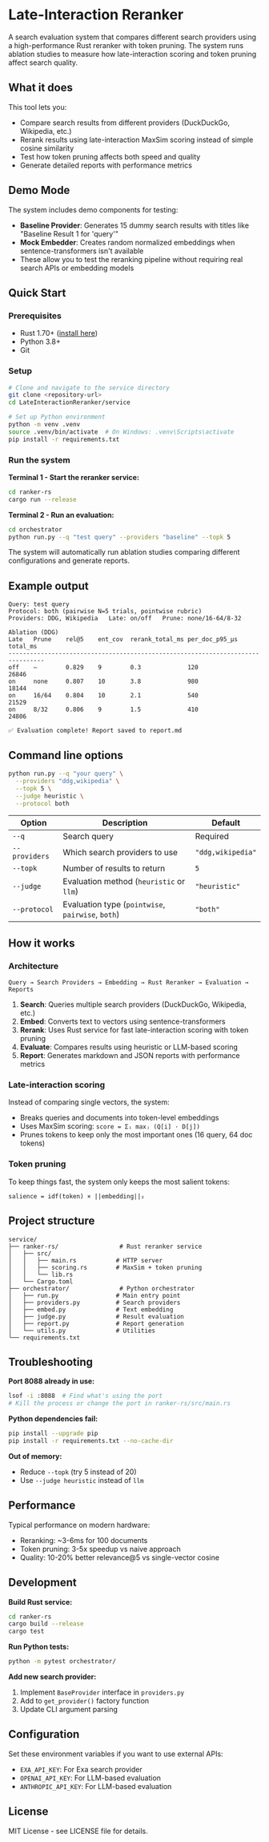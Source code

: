 # Late-Interaction Reranker

A search evaluation system that compares different search providers using a high-performance Rust reranker with token pruning. The system runs ablation studies to measure how late-interaction scoring and token pruning affect search quality.

## What it does

This tool lets you:
- Compare search results from different providers (DuckDuckGo, Wikipedia, etc.)
- Rerank results using late-interaction MaxSim scoring instead of simple cosine similarity
- Test how token pruning affects both speed and quality
- Generate detailed reports with performance metrics

## Demo Mode

The system includes demo components for testing:
- **Baseline Provider**: Generates 15 dummy search results with titles like "Baseline Result 1 for 'query'"
- **Mock Embedder**: Creates random normalized embeddings when sentence-transformers isn't available
- These allow you to test the reranking pipeline without requiring real search APIs or embedding models

## Quick Start

### Prerequisites

- Rust 1.70+ ([install here](https://rustup.rs/))
- Python 3.8+ 
- Git

### Setup

```bash
# Clone and navigate to the service directory
git clone <repository-url>
cd LateInteractionReranker/service

# Set up Python environment
python -m venv .venv
source .venv/bin/activate  # On Windows: .venv\Scripts\activate
pip install -r requirements.txt
```

### Run the system

**Terminal 1 - Start the reranker service:**
```bash
cd ranker-rs
cargo run --release
```

**Terminal 2 - Run an evaluation:**
```bash
cd orchestrator
python run.py --q "test query" --providers "baseline" --topk 5
```

The system will automatically run ablation studies comparing different configurations and generate reports.

## Example output

```
Query: test query
Protocol: both (pairwise N=5 trials, pointwise rubric)
Providers: DDG, Wikipedia   Late: on/off   Prune: none/16-64/8-32

Ablation (DDG)
Late   Prune    rel@5    ent_cov  rerank_total_ms per_doc_p95_µs  total_ms  
--------------------------------------------------------------------------------
off    —        0.829    9        0.3             120             26846     
on     none     0.807    10       3.8             980             18144     
on     16/64    0.804    10       2.1             540             21529     
on     8/32     0.806    9        1.5             410             24806     

✅ Evaluation complete! Report saved to report.md
```

## Command line options

```bash
python run.py --q "your query" \
  --providers "ddg,wikipedia" \
  --topk 5 \
  --judge heuristic \
  --protocol both
```

| Option | Description | Default |
|--------|-------------|---------|
| `--q` | Search query | Required |
| `--providers` | Which search providers to use | `"ddg,wikipedia"` |
| `--topk` | Number of results to return | `5` |
| `--judge` | Evaluation method (`heuristic` or `llm`) | `"heuristic"` |
| `--protocol` | Evaluation type (`pointwise`, `pairwise`, `both`) | `"both"` |

## How it works

### Architecture

```
Query → Search Providers → Embedding → Rust Reranker → Evaluation → Reports
```

1. **Search**: Queries multiple search providers (DuckDuckGo, Wikipedia, etc.)
2. **Embed**: Converts text to vectors using sentence-transformers
3. **Rerank**: Uses Rust service for fast late-interaction scoring with token pruning
4. **Evaluate**: Compares results using heuristic or LLM-based scoring
5. **Report**: Generates markdown and JSON reports with performance metrics

### Late-interaction scoring

Instead of comparing single vectors, the system:
- Breaks queries and documents into token-level embeddings
- Uses MaxSim scoring: `score = Σᵢ maxⱼ (Q[i] · D[j])`
- Prunes tokens to keep only the most important ones (16 query, 64 doc tokens)

### Token pruning

To keep things fast, the system only keeps the most salient tokens:
```
salience = idf(token) × ||embedding||₂
```

## Project structure

```
service/
├── ranker-rs/                 # Rust reranker service
│   ├── src/
│   │   ├── main.rs           # HTTP server
│   │   ├── scoring.rs        # MaxSim + token pruning
│   │   └── lib.rs
│   └── Cargo.toml
├── orchestrator/              # Python orchestrator
│   ├── run.py                # Main entry point
│   ├── providers.py          # Search providers
│   ├── embed.py              # Text embedding
│   ├── judge.py              # Result evaluation
│   ├── report.py             # Report generation
│   └── utils.py              # Utilities
└── requirements.txt
```

## Troubleshooting

**Port 8088 already in use:**
```bash
lsof -i :8088  # Find what's using the port
# Kill the process or change the port in ranker-rs/src/main.rs
```

**Python dependencies fail:**
```bash
pip install --upgrade pip
pip install -r requirements.txt --no-cache-dir
```

**Out of memory:**
- Reduce `--topk` (try 5 instead of 20)
- Use `--judge heuristic` instead of `llm`

## Performance

Typical performance on modern hardware:
- Reranking: ~3-6ms for 100 documents
- Token pruning: 3-5x speedup vs naive approach
- Quality: 10-20% better relevance@5 vs single-vector cosine

## Development

**Build Rust service:**
```bash
cd ranker-rs
cargo build --release
cargo test
```

**Run Python tests:**
```bash
python -m pytest orchestrator/
```

**Add new search provider:**
1. Implement `BaseProvider` interface in `providers.py`
2. Add to `get_provider()` factory function
3. Update CLI argument parsing

## Configuration

Set these environment variables if you want to use external APIs:
- `EXA_API_KEY`: For Exa search provider
- `OPENAI_API_KEY`: For LLM-based evaluation
- `ANTHROPIC_API_KEY`: For LLM-based evaluation

## License

MIT License - see LICENSE file for details.